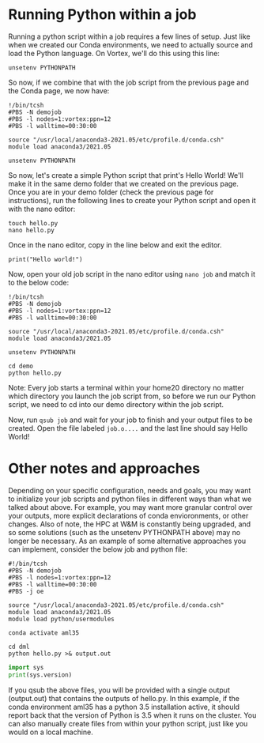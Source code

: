 # Running Python within a job

Running a python script within a job requires a few lines of setup. Just like when we created our Conda environments, we need to actually source and load the Python language. On Vortex, we'll do this using this line:

```
unsetenv PYTHONPATH
```

So now, if we combine that with the job script from the previous page and the Conda page, we now have:

```
!/bin/tcsh
#PBS -N demojob
#PBS -l nodes=1:vortex:ppn=12
#PBS -l walltime=00:30:00

source "/usr/local/anaconda3-2021.05/etc/profile.d/conda.csh"
module load anaconda3/2021.05

unsetenv PYTHONPATH
```

So now, let's create a simple Python script that print's Hello World! We'll make it in the same demo folder that we created on the previous page. Once you are in your demo folder (check the previous page for instructions), run the following lines to create your Python script and open it with the nano editor:

```
touch hello.py
nano hello.py
```

Once in the nano editor, copy in the line below and exit the editor.

```
print("Hello world!")
```

Now, open your old job script in the nano editor using `nano job` and match it to the below code:

```
!/bin/tcsh
#PBS -N demojob
#PBS -l nodes=1:vortex:ppn=12
#PBS -l walltime=00:30:00

source "/usr/local/anaconda3-2021.05/etc/profile.d/conda.csh"
module load anaconda3/2021.05

unsetenv PYTHONPATH

cd demo
python hello.py
```

Note: Every job starts a terminal within your home20 directory no matter which directory you launch the job script from, so before we run our Python script, we need to cd into our demo directory within the job script.

Now, run `qsub job` and wait for your job to finish and your output files to be created. Open the file labeled `job.o....` and the last line should say Hello World!

# Other notes and approaches

Depending on your specific configuration, needs and goals, you may want to initialize your job scripts and python files in different ways than what we talked about above.  For example, you may want more granular control over your outputs, more explicit declarations of conda envioronments, or other changes.  Also of note, the HPC at W&M is constantly being upgraded, and so some solutions (such as the unsetenv PYTHONPATH above) may no longer be necessary.  As an example of some alternative approaches you can implement, consider the below job and python file:

``` job file
#!/bin/tcsh
#PBS -N demojob
#PBS -l nodes=1:vortex:ppn=12
#PBS -l walltime=00:30:00
#PBS -j oe

source "/usr/local/anaconda3-2021.05/etc/profile.d/conda.csh"
module load anaconda3/2021.05
module load python/usermodules

conda activate aml35

cd dml
python hello.py >& output.out
```

```python file
import sys
print(sys.version)
```

If you qsub the above files, you will be provided with a single output (output.out) that contains the outputs of hello.py.  In this example, if the conda environment aml35 has a python 3.5 installation active, it should report back that the version of Python is 3.5 when it runs on the cluster.  You can also manually create files from within your python script, just like you would on a local machine.
